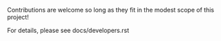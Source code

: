 Contributions are welcome so long as they fit in the modest scope of this project!

For details, please see docs/developers.rst
